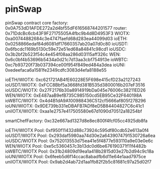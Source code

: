 # pinSwap
pinSwap contract core
factory: 0x0A753dD1AFDE272a2d4bf55dF616568744201577
router: 0x71DdcBc6cb43F9F27175505A4fbc9b4d8D4953F3
WIOTX: 0xa00744882684c3e4747faefd68d283ea44099d03
ioETH: 0x0258866edaf84d6081df17660357ab20a07d0c80
ioUSDT: 0x6fbcdc1169b5130c59e72e51ed68a84841c98cd1
ioUSDC: 0x3b2bf2b523f54c4e454f08aa286d03115aff326c
WEN: 0x6c0bf4b53696b5434a0d21c7d13aa3cbf754913e
ioWBTC: 0xc7b93720f73b037394ce00f954f849ed484a3dea
ioUNI: 0xedeefaca6a1581fe2349cdfc3083d4efa8188e55

ioETH/WIOTX: 0xc621721AB4fE60228E5F698e415cfD23a2127243 
ioUSDT/WIOTX: 0xFCC8Bbf5a3668fd381B535d3800016b207eF3516
ioUSDC/WIOTX: 0x27F2176b30a8914919bDa045e76006c38211ED26
WEN/WIOTX: 0xE487aaB9efB735C985150cd5EB95Ce32F640198A
ioWBTC/WIOTX: 0x4d4B1dA9A100988436C512cf5666af805f27B296
ioUNI/WIOTX: 0x9DE739b331eDBAFB7ADf8eD5B84404827C6c41c1
uniIOTX/WIOTX: 0xaa1e2757e417505580e67d1090d70512a18254bf

smartChefFactory: 0xc32e667ad1327d8e8ec800f4fcf05cc4925db8fa

ioETH/WIOTX Pool: 0xf950f11432d88c73924c595df80cdb52e613a0f4
ioUSDT/WIOTX Pool: 0x293daf5980aa74d30e2a6439074791530726a6ea
ioUSDC/WIOTX Pool: 0x752013553d75ea41e5f4877e593110a9e03e0e6c
WEN/WIOTX Pool: 0xe5c5360457c3b13dc0d6be676190371f11f4482b
ioWBTC/WIOTX Pool: 0x31b24809d19ea1a418b2815d03e27b2d94c9c18a
ioUNI/WIOTX Pool: 0x6feeb5d6f14ccac8abadfb6d11e64e1aad7975ce
uniIOTX/WIOTX Pool: 0x9ab2d4ab72d1aa1fb82f2b5c81681c97a25d02f7

